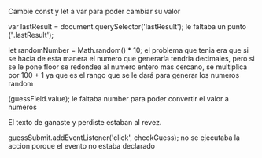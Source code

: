 Cambie const y let a var para poder cambiar su valor 

var lastResult = document.querySelector('lastResult'); le faltaba un punto (".lastResult');

let randomNumber = Math.random() * 10; el problema que tenia era que si se hacia de esta manera el numero que generaría tendria decimales, pero si se le pone floor se redondea al numero entero mas cercano, se multiplica por 100 + 1 ya que es el rango que se le dará para generar los numeros random 

(guessField.value); le faltaba number para poder convertir el valor a numeros

El texto de ganaste y perdiste estaban al revez.

guessSubmit.addEventListener('click', checkGuess); no se ejecutaba la accion porque el evento no estaba declarado
